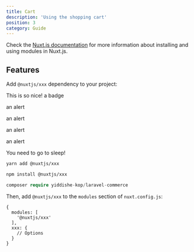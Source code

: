 ```yaml
---
title: Cart
description: 'Using the shopping cart'
position: 3
category: Guide
---
```


Check the [Nuxt.js documentation](https://nuxtjs.org/guides/configuration-glossary/configuration-modules) for more information about installing and using modules in Nuxt.js.

## Features



Add `@nuxtjs/xxx` dependency to your project:

<list :items="['guest cart', 'attach cart to user at login']"></list>

This is so nice! <badge>a badge</badge>

<alert>an alert</alert>

<alert type="success">an alert</alert>

<alert type="warning">an alert</alert>

<alert type="danger">an alert</alert>

<alert type="danger">You need to go to sleep!</alert>

<code-group>
  <code-block label="Yarn" active>

  ```bash
  yarn add @nuxtjs/xxx
  ```

  </code-block>
  <code-block label="NPM">

  ```bash
  npm install @nuxtjs/xxx
  ```

  </code-block>
  <code-block label="PHP">

  ```php
  composer require yiddishe-kop/laravel-commerce
  ```

  </code-block>
</code-group>

Then, add `@nuxtjs/xxx` to the `modules` section of `nuxt.config.js`:

```js[nuxt.config.js]
{
  modules: [
    '@nuxtjs/xxx'
  ],
  xxx: {
    // Options
  }
}
```
